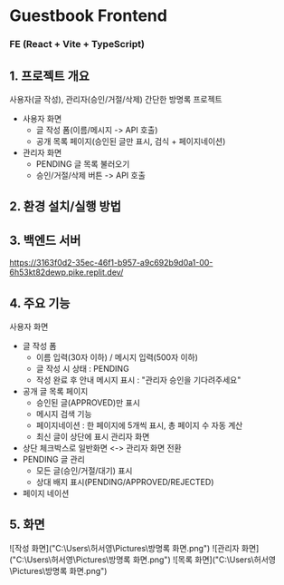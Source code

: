 # Guestbook Frontend

### **FE (React + Vite + TypeScript)**

## 1. 프로젝트 개요
사용자(글 작성), 관리자(승인/거절/삭제) 간단한 방명록 프로젝트

- 사용자 화면
  - 글 작성 폼(이름/메시지 -> API 호출)
  - 공개 목록 페이지(승인된 글만 표시, 검식 + 페이지네이션)
- 관리자 화면
  - PENDING 글 목록 불러오기
  - 승인/거절/삭제 버튼 -> API 호출

## 2. 환경 설치/실행 방법


## 3. 백엔드 서버
https://3163f0d2-35ec-46f1-b957-a9c692b9d0a1-00-6h53kt82dewp.pike.replit.dev/

## 4. 주요 기능
사용자 화면
- 글 작성 폼
  - 이름 입력(30자 이하) / 메시지 입력(500자 이하)
  - 글 작성 시 상태 : PENDING
  - 작성 완료 후 안내 메시지 표시 : "관리자 승인을 기다려주세요"
- 공개 글 목록 페이지
  - 승인된 글(APPROVED)만 표시
  - 메시지 검색 기능
  - 페이지네이션 : 한 페이지에 5개씩 표시, 총 페이지 수 자동 계산
  - 최신 글이 상단에 표시
관리자 화면
- 상단 체크박스로 일반화면 <-> 관리자 화면 전환
- PENDING 글 관리
  - 모든 글(승인/거절/대기) 표시
  - 상대 배지 표시(PENDING/APPROVED/REJECTED)
- 페이지 네이션

## 5. 화면
![작성 화면]("C:\Users\허서영\Pictures\방명록 화면.png")
![관리자 화면]("C:\Users\허서영\Pictures\방명록 화면.png")
![목록 화면]("C:\Users\허서영\Pictures\방명록 화면.png")
